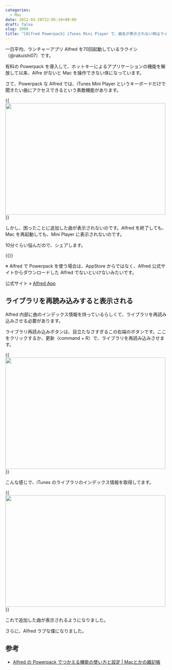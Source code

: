 ```yaml
---
categories:
  - Mac
date: 2012-03-28T22:05:19+09:00
draft: false
slug: 3099
title: "[Alfred Powerpack] iTunes Mini Player で、曲名が表示されない時はライブラリを再読み込みする"
---
```


一日平均、ランチャーアプリ Alfred を70回起動しているラクイシ（@rakuishi07）です。

有料の Powerpack を導入して、ホットキーによるアプリケーションの機能を解放して以来、Alfre がないと Mac を操作できない体になっています。

さて、Powerpack な Alfred では、iTunes Mini Player というキーボードだけで聞きたい曲にアクセスできるという素敵機能があります。

{{<img alt="" src="/images/2012/03/3099_1.png" width="500" height="348">}}

しかし、困ったことに追加した曲が表示されないのです。Alfred を終了しても、Mac を再起動しても、Mini Player に表示されないのです。

10分ぐらい悩んだので、シェアします。

{{<app id="405843582" title="Alfred 1.0（無料）" src="http://a3.mzstatic.com/us/r1000/097/Purple/e1/d8/82/mzi.njcalvnn.100x100-75.png">}}

※ Alfred で Powerpack を使う場合は、AppStore からではなく、Alfred 公式サイトからダウンロードした Alfred でないといけないみたいです。

公式サイト » [Alfred App](http://www.alfredapp.com/)

## ライブラリを再読み込みすると表示される

Alfred 内部に曲のインデックス情報を持っているらしくて、ライブラリを再読み込みさせる必要があります。

ライブラリ再読み込みボタンは、目立たなさすぎるこの右端のボタンです。ここをクリックするか、更新（command + R）で、ライブラリを再読み込みさせます。

{{<img alt="" src="/images/2012/03/3099_2.png" width="500" height="348">}}

こんな感じで、iTunes のライブラリのインデックス情報を取得してます。

{{<img alt="" src="/images/2012/03/3099_3.png" width="500" height="348">}}

これで追加した曲が表示されるようになりました。

さらに、Alfred ラブな僕になりました。

## 参考

* [Alfred の Powerpack でつかえる機能の使い方と設定 | Macとかの雑記帳](http://tukaikta.blog135.fc2.com/blog-entry-163.html)
